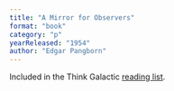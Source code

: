```yaml
---
title: "A Mirror for Observers"
format: "book"
category: "p"
yearReleased: "1954"
author: "Edgar Pangborn"
---
```

 Included in the Think Galactic <a href="http://thinkgalactic.org/reading-lists/by-author/">reading list</a>.